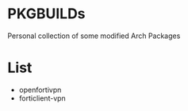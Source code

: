 # PKGBUILDs

Personal collection of some modified Arch Packages

# List

- openfortivpn
- forticlient-vpn
